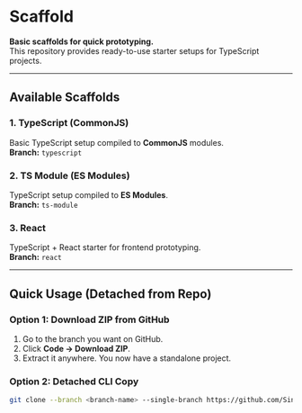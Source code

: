 # Scaffold

**Basic scaffolds for quick prototyping.**  
This repository provides ready-to-use starter setups for TypeScript projects.

---

## Available Scaffolds

### 1. TypeScript (CommonJS)
Basic TypeScript setup compiled to **CommonJS** modules.  
**Branch:** `typescript`  

### 2. TS Module (ES Modules)
TypeScript setup compiled to **ES Modules**.  
**Branch:** `ts-module`  

### 3. React
TypeScript + React starter for frontend prototyping.  
**Branch:** `react`  

---

## Quick Usage (Detached from Repo)

### Option 1: Download ZIP from GitHub
1. Go to the branch you want on GitHub.  
2. Click **Code → Download ZIP**.  
3. Extract it anywhere. You now have a standalone project.

### Option 2: Detached CLI Copy
```bash
git clone --branch <branch-name> --single-branch https://github.com/SingleDraw/scaffold.git temp && shopt -s dotglob && mv temp/* . && cd . && rm -rf temp
```
